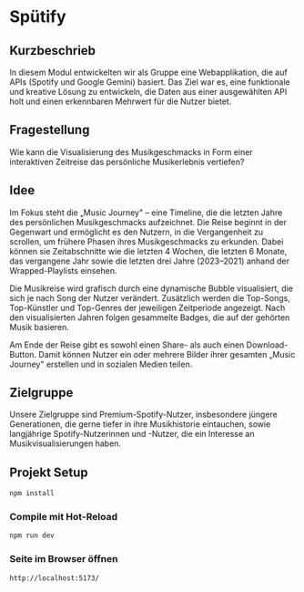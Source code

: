 # Spütify

## Kurzbeschrieb

In diesem Modul entwickelten wir als Gruppe eine Webapplikation, die auf APIs
(Spotify und Google Gemini) basiert. Das Ziel war es, eine funktionale und
kreative Lösung zu entwickeln, die Daten aus einer ausgewählten API holt und
einen erkennbaren Mehrwert für die Nutzer bietet.

## Fragestellung

Wie kann die Visualisierung des Musikgeschmacks in Form einer interaktiven
Zeitreise das persönliche Musikerlebnis vertiefen?

## Idee

Im Fokus steht die „Music Journey" – eine Timeline, die die letzten Jahre des
persönlichen Musikgeschmacks aufzeichnet. Die Reise beginnt in der Gegenwart und
ermöglicht es den Nutzern, in die Vergangenheit zu scrollen, um frühere Phasen
ihres Musikgeschmacks zu erkunden. Dabei können sie Zeitabschnitte wie die
letzten 4 Wochen, die letzten 6 Monate, das vergangene Jahr sowie die letzten
drei Jahre (2023–2021) anhand der Wrapped-Playlists einsehen.

Die Musikreise wird grafisch durch eine dynamische Bubble visualisiert, die sich
je nach Song der Nutzer verändert. Zusätzlich werden die Top-Songs, Top-Künstler
und Top-Genres der jeweiligen Zeitperiode angezeigt. Nach den visualisierten
Jahren folgen gesammelte Badges, die auf der gehörten Musik basieren.

Am Ende der Reise gibt es sowohl einen Share- als auch einen Download-Button.
Damit können Nutzer ein oder mehrere Bilder ihrer gesamten „Music Journey"
erstellen und in sozialen Medien teilen.

## Zielgruppe

Unsere Zielgruppe sind Premium-Spotify-Nutzer, insbesondere jüngere
Generationen, die gerne tiefer in ihre Musikhistorie eintauchen, sowie
langjährige Spotify-Nutzerinnen und -Nutzer, die ein Interesse an
Musikvisualisierungen haben.

## Projekt Setup

```sh
npm install
```

### Compile mit Hot-Reload

```sh
npm run dev
```

### Seite im Browser öffnen

```sh
http://localhost:5173/
```
